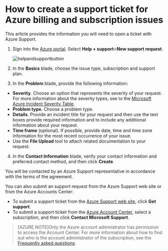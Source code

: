 <properties
	pageTitle="How to Create a Support Ticket for Azure Billing and Subscription Issues | Microsoft Azure"
	description="Describes How to Create a Support Ticket for Azure Billing and Subscription Issues"
	services=""
	documentationCenter=""
	authors="genlin"
	manager="mbaldwin"
	editor=""
	tags="billing"
	/>

<tags
	ms.service="billing"
	ms.workload="na"
	ms.tgt_pltfrm="na"
	ms.devlang="na"
	ms.topic="article"
	ms.date="08/24/2016"
	ms.author="genli"/>

# How to create a support ticket for Azure billing and subscription issues
This article provides the information you will need to open a ticket with Azure Support.

1. Sign into the [Azure portal](https://portal.azure.com/). Select **Help + support**>**New support request**.

	![helpandsupportbutton](./media/billing-how-to-create-billing-support-ticket/helpandsupport.png)
2. In the **Basics** blade, choose the issue type, subscription and support plan.
3. In the **Problem** blade, provide the following information:

 * **Severity**. Choose an option that represents the severity of your request. For more information about the severity types, see to the [Microsoft Azure Incident Severity Table](http://support.microsoft.com/gp/AzureSevDetails).
 * **Problem type**. Choose a problem type.
 * **Details**. Provide an incident title for your request and then use the text boxes provide required information and to include any additional information about your request.
 * **Time frame** (optional). If possible, provide date, time and time zone information for the most recent occurrence of your issue.
 * Use the **File Upload** tool to attach related documentation to your request.
4. In the **Contact Information** blade, verify your contact information and preferred contact method, and then click **Create**.

You will be contacted by an Azure Support representative in accordance with the terms of the agreement.

You can also submit an support request from the Azure Support web site or from the Azure Accounts Center:

 * To submit a support ticket from the [Azure Support web site](https://azure.microsoft.com/support/options/), click **Get support**.
 * To submit a support ticket from the [Azure Account Center](https://account.windowsazure.com/Subscriptions), select a subscription, and then click **Contact Microsoft Support**.

 >[AZURE.NOTE]Only the Azure account administrator has permission to access the Account Center. For more information about how to find out who is the account administrator of the subscription, see the [Frequently asked questions](billing-subscription-transfer.md#faq).
